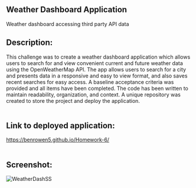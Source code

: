 ## Weather Dashboard Application
Weather dashboard accessing third party API data

## Description:</br>
This challenge was to create a weather dashboard application which allows users to search for and view convenient current and future weather data using the OpenWeatherMap API. The app allows users to search for a city and presents data in a responsive and easy to view format, and also saves recent searches for easy access. A baseline acceptance criteria was provided and all items have been completed. The code has been written to maintain readability, organization, and context. A unique repository was created to store the project and deploy the application.</br></br>

## Link to deployed application:</br>
https://benrowen5.github.io/Homework-6/ </br></br>

## Screenshot:</br>
![WeatherDashSS](https://user-images.githubusercontent.com/79202800/135957776-8fc42bc4-cbf6-4566-9a9b-dc8d618331f8.PNG)
